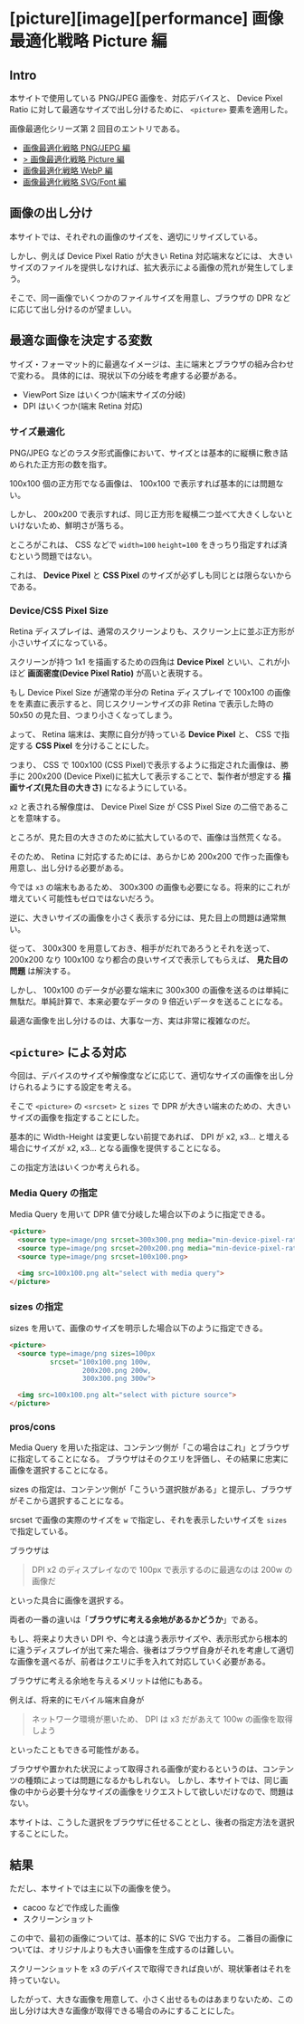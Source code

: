 # [picture][image][performance] 画像最適化戦略 Picture 編

## Intro

本サイトで使用している PNG/JPEG 画像を、対応デバイスと、 Device Pixel Ratio に対して最適なサイズで出し分けるために、 `<picture>` 要素を適用した。

画像最適化シリーズ第 2 回目のエントリである。

+ [画像最適化戦略 PNG/JEPG 編](/entries/2016-03-24/optimize-image.html)
+ [> 画像最適化戦略 Picture 編](/entries/2016-03-25/picture.html)
+ [画像最適化戦略 WebP 編](/entries/2016-03-26/webp.html)
+ [画像最適化戦略 SVG/Font 編](/entries/2016-03-27/svg-font-base-ui.html)

## 画像の出し分け

本サイトでは、それぞれの画像のサイズを、適切にリサイズしている。

しかし、例えば Device Pixel Ratio が大きい Retina 対応端末などには、 大きいサイズのファイルを提供しなければ、拡大表示による画像の荒れが発生してしまう。

そこで、同一画像でいくつかのファイルサイズを用意し、ブラウザの DPR などに応じて出し分けるのが望ましい。


## 最適な画像を決定する変数

サイズ・フォーマット的に最適なイメージは、主に端末とブラウザの組み合わせで変わる。
具体的には、現状以下の分岐を考慮する必要がある。

- ViewPort Size はいくつか(端末サイズの分岐)
- DPI はいくつか(端末 Retina 対応)


### サイズ最適化

PNG/JPEG などのラスタ形式画像において、サイズとは基本的に縦横に敷き詰められた正方形の数を指す。

100x100 個の正方形でなる画像は、 100x100 で表示すれば基本的には問題ない。

しかし、 200x200 で表示すれば、同じ正方形を縦横二つ並べて大きくしないといけないため、鮮明さが落ちる。

ところがこれは、 CSS などで `width=100` `height=100` をきっちり指定すれば済むという問題ではない。

これは、 **Device Pixel** と **CSS Pixel** のサイズが必ずしも同じとは限らないからである。


### Device/CSS Pixel Size

Retina ディスプレイは、通常のスクリーンよりも、スクリーン上に並ぶ正方形が小さいサイズになっている。

スクリーンが持つ 1x1 を描画するための四角は **Device Pixel** といい、これが小ほど **画面密度(Device Pixel Ratio)** が高いと表現する。

もし Device Pixel Size が通常の半分の Retina ディスプレイで 100x100 の画像をを素直に表示すると、同じスクリーンサイズの非 Retina で表示した時の 50x50 の見た目、つまり小さくなってしまう。

よって、 Retina 端末は、実際に自分が持っている **Device Pixel** と、 CSS で指定する **CSS Pixel** を分けることにした。

つまり、 CSS で 100x100 (CSS Pixel)で表示するように指定された画像は、勝手に 200x200 (Device Pixel)に拡大して表示することで、製作者が想定する **描画サイズ(見た目の大きさ)** になるようにしている。

`x2` と表される解像度は、 Device Pixel Size が CSS Pixel Size の二倍であることを意味する。

ところが、見た目の大きさのために拡大しているので、画像は当然荒くなる。

そのため、 Retina に対応するためには、あらかじめ 200x200 で作った画像も用意し、出し分ける必要がある。

今では `x3` の端末もあるため、 300x300 の画像も必要になる。将来的にこれが増えていく可能性もゼロではないだろう。

逆に、大きいサイズの画像を小さく表示する分には、見た目上の問題は通常無い。

従って、 300x300 を用意しておき、相手がだれであろうとそれを送って、 200x200 なり 100x100 なり都合の良いサイズで表示してもらえば、 **見た目の問題** は解決する。

しかし、 100x100 のデータが必要な端末に 300x300 の画像を送るのは単純に無駄だ。単純計算で、本来必要なデータの 9 倍近いデータを送ることになる。

最適な画像を出し分けるのは、大事な一方、実は非常に複雑なのだ。


## `<picture>` による対応

今回は、デバイスのサイズや解像度などに応じて、適切なサイズの画像を出し分けられるようにする設定を考える。

そこで `<picture>` の `<srcset>` と `sizes` で DPR が大きい端末のための、大きいサイズの画像を指定することにした。

基本的に Width-Height は変更しない前提であれば、 DPI が x2, x3... と増える場合にサイズが x2, x3... となる画像を提供することになる。

この指定方法はいくつか考えられる。


### Media Query の指定

Media Query を用いて DPR 値で分岐した場合以下のように指定できる。

```html
<picture>
  <source type=image/png srcset=300x300.png media="min-device-pixel-ratio: 2.5">
  <source type=image/png srcset=200x200.png media="min-device-pixel-ratio: 1.5">
  <source type=image/png srcset=100x100.png>

  <img src=100x100.png alt="select with media query">
</picture>
```


### sizes の指定

sizes を用いて、画像のサイズを明示した場合以下のように指定できる。

```html
<picture>
  <source type=image/png sizes=100px
          srcset="100x100.png 100w,
                  200x200.png 200w,
                  300x300.png 300w">

  <img src=100x100.png alt="select with picture source">
</picture>
```


### pros/cons

Media Query を用いた指定は、コンテンツ側が「この場合はこれ」とブラウザに指定してることになる。
ブラウザはそのクエリを評価し、その結果に忠実に画像を選択することになる。

sizes の指定は、コンテンツ側が「こういう選択肢がある」と提示し、ブラウザがそこから選択することになる。

srcset で画像の実際のサイズを `w` で指定し、それを表示したいサイズを `sizes` で指定している。

ブラウザは

> DPI x2 のディスプレイなので 100px で表示するのに最適なのは 200w の画像だ

といった具合に画像を選択する。

両者の一番の違いは「**ブラウザに考える余地があるかどうか**」である。

もし、将来より大きい DPI や、今とは違う表示サイズや、表示形式から根本的に違うディスプレイが出て来た場合、後者はブラウザ自身がそれを考慮して適切な画像を選べるが、前者はクエリに手を入れて対応していく必要がある。

ブラウザに考える余地を与えるメリットは他にもある。

例えば、将来的にモバイル端末自身が

> ネットワーク環境が悪いため、 DPI は x3 だがあえて 100w の画像を取得しよう

といったこともできる可能性がある。

ブラウザや置かれた状況によって取得される画像が変わるというのは、コンテンツの種類によっては問題になるかもしれない。
しかし、本サイトでは、同じ画像の中から必要十分なサイズの画像をリクエストして欲しいだけなので、問題はない。

本サイトは、こうした選択をブラウザに任せることとし、後者の指定方法を選択することにした。


## 結果

ただし、本サイトでは主に以下の画像を使う。

- cacoo などで作成した画像
- スクリーンショット

この中で、最初の画像については、基本的に SVG で出力する。
二番目の画像については、オリジナルよりも大きい画像を生成するのは難しい。

スクリーンショットを x3 のデバイスで取得できれば良いが、現状筆者はそれを持っていない。

したがって、大きな画像を用意して、小さく出せるものはあまりないため、この出し分けは大きな画像が取得できる場合のみにすることにした。
